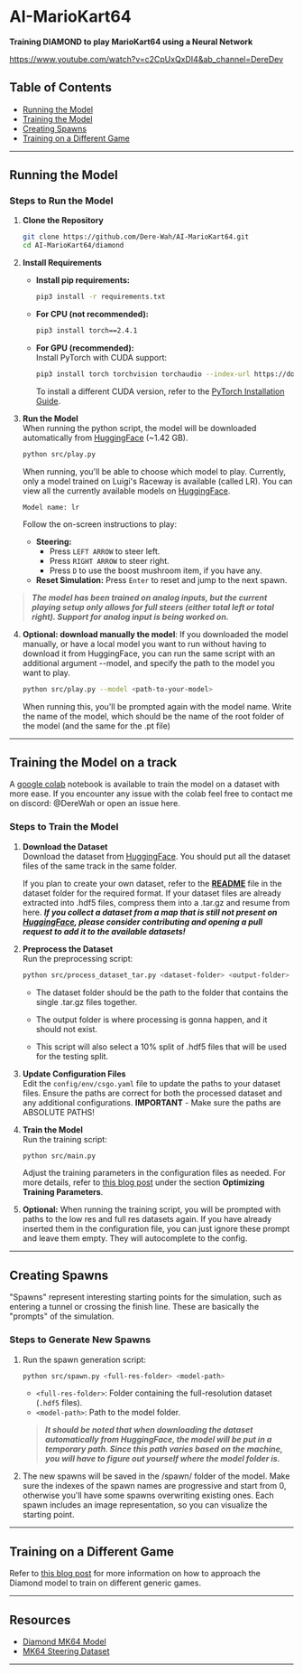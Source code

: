 
# AI-MarioKart64

**Training DIAMOND to play MarioKart64 using a Neural Network**

https://www.youtube.com/watch?v=c2CpUxQxDI4&ab_channel=DereDev

## Table of Contents
- [Running the Model](#running-the-model)
- [Training the Model](#training-the-model)
- [Creating Spawns](#creating-spawns)
- [Training on a Different Game](#training-on-a-different-game)

---

## Running the Model

### Steps to Run the Model

1. **Clone the Repository**  
   ```bash
   git clone https://github.com/Dere-Wah/AI-MarioKart64.git
   cd AI-MarioKart64/diamond
   ```

2. **Install Requirements**  

   - **Install pip requirements:**
     ```bash
     pip3 install -r requirements.txt
     ```

   - **For CPU (not recommended):**  
     ```bash
     pip3 install torch==2.4.1
     ```
   - **For GPU (recommended):**  
     Install PyTorch with CUDA support:  
     ```bash
     pip3 install torch torchvision torchaudio --index-url https://download.pytorch.org/whl/cu118
     ```  
     To install a different CUDA version, refer to the [PyTorch Installation Guide](https://pytorch.org/).

3. **Run the Model**  
   When running the python script, the model will be downloaded automatically from [HuggingFace](https://huggingface.co/DereWah/diamond-mariokart64) (~1.42 GB).

   ```bash
   python src/play.py
   ```  
   When running, you'll be able to choose which model to play. Currently, only a model trained on Luigi's Raceway is available (called LR). You can view all the currently available models on [HuggingFace](https://huggingface.co/DereWah/diamond-mariokart64/tree/main).

   ```Model name: lr```

   Follow the on-screen instructions to play:
   - **Steering:**  
     - Press `LEFT ARROW` to steer left.  
     - Press `RIGHT ARROW` to steer right.
     - Press `D` to use the boost mushroom item, if you have any.
   - **Reset Simulation:** Press `Enter` to reset and jump to the next spawn.

> ***The model has been trained on analog inputs, but the current playing setup only allows for full steers (either total left or total right). Support for analog input is being worked on.***

4. **Optional: download manually the model**: If you downloaded the model manually, or have a local model you want to run without having to download it from HuggingFace, you can run the same script with an additional argument --model, and specify the path to the model you want to play.

   ```bash
   python src/play.py --model <path-to-your-model>
   ```  

   When running this, you'll be prompted again with the model name. Write the name of the model, which should be the name of the root folder of the model (and the same for the .pt file)
---

## Training the Model on a track

A [google colab](https://colab.research.google.com/drive/1B63q1QSxadEPbkkzpMV6WR_R3ZBj-cXk?usp=sharing) notebook is available to train the model on a dataset with more ease. If you encounter any issue with the colab feel free to contact me on discord: @DereWah or open an issue here.

### Steps to Train the Model

1. **Download the Dataset**  
   Download the dataset from [HuggingFace](https://huggingface.co/datasets/DereWah/mk64-steering).
   You should put all the dataset files of the same track in the same folder.

   If you plan to create your own dataset, refer to the [**README**](https://github.com/Dere-Wah/AI-MarioKart64/tree/main/dataset) file in the dataset folder for the required format.
   If your dataset files are already extracted into .hdf5 files, compress them into a .tar.gz and resume from here.
   ***If you collect a dataset from a map that is still not present on [HuggingFace](https://huggingface.co/datasets/DereWah/mk64-steering), please consider contributing and opening a pull request to add it to the available datasets!***

2. **Preprocess the Dataset**  
   Run the preprocessing script:
   ```bash
   python src/process_dataset_tar.py <dataset-folder> <output-folder>
   ```
   
   - The dataset folder should be the path to the folder that contains the single .tar.gz files together.
   - The output folder is where processing is gonna happen, and it should not exist.

   - This script will also select a 10% split of .hdf5 files that will be used for the testing split.

3. **Update Configuration Files**  
   Edit the `config/env/csgo.yaml` file to update the paths to your dataset files. Ensure the paths are correct for both the processed dataset and any additional configurations.
   **IMPORTANT** - Make sure the paths are ABSOLUTE PATHS!

4. **Train the Model**  
   Run the training script:
   ```bash
   python src/main.py
   ```
   Adjust the training parameters in the configuration files as needed. For more details, refer to [this blog post](https://derewah.dev/projects/ai-mariokart) under the section **Optimizing Training Parameters**.

5. **Optional:** When running the training script, you will be prompted with paths to the low res and full res datasets again. If you have already inserted them in the configuration file, you can just ignore these prompt and leave them empty. They will autocomplete to the config.

---

## Creating Spawns

"Spawns" represent interesting starting points for the simulation, such as entering a tunnel or crossing the finish line. These are basically the "prompts" of the simulation.

### Steps to Generate New Spawns

1. Run the spawn generation script:
   ```bash
   python src/spawn.py <full-res-folder> <model-path>
   ```
   - `<full-res-folder>`: Folder containing the full-resolution dataset (`.hdf5` files).  
   - `<model-path>`: Path to the model folder.

   > ***It should be noted that when downloading the dataset automatically from HuggingFace, the model will be put in a temporary path. Since this path varies based on the machine, you will have to figure out yourself where the model folder is.***

2. The new spawns will be saved in the /spawn/ folder of the model.
   Make sure the indexes of the spawn names are progressive and start from 0, otherwise you'll have some spawns overwriting existing ones.
   Each spawn includes an image representation, so you can visualize the starting point.

---

## Training on a Different Game

Refer to [this blog post](https://derewah.dev/projects/ai-mariokart) for more information on how to approach the Diamond model to train on different generic games.

---

## Resources

- [Diamond MK64 Model](https://huggingface.co/DereWah/diamond-mariokart64)  
- [MK64 Steering Dataset](https://huggingface.co/datasets/DereWah/mk64-steering)

---
